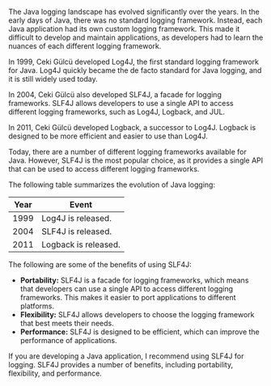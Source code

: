 The Java logging landscape has evolved significantly over the years. In the early days of Java, there was no standard logging framework. Instead, each Java application had its own custom logging framework. This made it difficult to develop and maintain applications, as developers had to learn the nuances of each different logging framework.

In 1999, Ceki Gülcü developed Log4J, the first standard logging framework for Java. Log4J quickly became the de facto standard for Java logging, and it is still widely used today.

In 2004, Ceki Gülcü also developed SLF4J, a facade for logging frameworks. SLF4J allows developers to use a single API to access different logging frameworks, such as Log4J, Logback, and JUL.

In 2011, Ceki Gülcü developed Logback, a successor to Log4J. Logback is designed to be more efficient and easier to use than Log4J.

Today, there are a number of different logging frameworks available for Java. However, SLF4J is the most popular choice, as it provides a single API that can be used to access different logging frameworks.

The following table summarizes the evolution of Java logging:

| Year | Event |
|---|---|
| 1999 | Log4J is released. |
| 2004 | SLF4J is released. |
| 2011 | Logback is released. |

The following are some of the benefits of using SLF4J:

* **Portability:** SLF4J is a facade for logging frameworks, which means that developers can use a single API to access different logging frameworks. This makes it easier to port applications to different platforms.
* **Flexibility:** SLF4J allows developers to choose the logging framework that best meets their needs.
* **Performance:** SLF4J is designed to be efficient, which can improve the performance of applications.

If you are developing a Java application, I recommend using SLF4J for logging. SLF4J provides a number of benefits, including portability, flexibility, and performance.